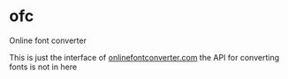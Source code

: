 # ofc
Online font converter

This is just the interface of [onlinefontconverter.com](http://onlinefontconverter.com) the API for converting fonts is not in here